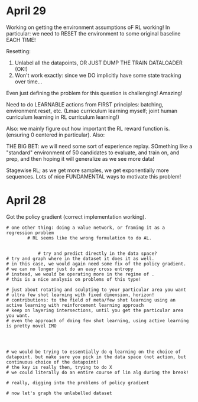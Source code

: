 # April 29
Working on getting the environment assumptions oF RL working! In particular: we need to RESET the environment to some original baseline EACH TIME! 

Resetting:
1. Unlabel all the datapoints, OR JUST DUMP THE TRAIN DATALOADER (OK!)
2. Won't work exactly: since we DO implicitly have some state tracking over time...

Even just defining the problem for this question is challenging! Amazing!


Need to do LEARNABLE actions from FIRST principles: batching, environment reset, etc.
(Lmao curriculum learning myself; joint human curriculum learning in RL curriculum learning!)

Also:
we mainly figure out how important the RL reward function is. (ensuring 0 centered in particular).
Also:

THE BIG BET: we will need some sort of experience replay. SOmething like a "standard" environment of 50 candidates to evaluate, and train on, and prep, and then hoping it will generalize as we see more data!

Stagewise RL; as we get more samples, we get exponentially more sequences. Lots of nice FUNDAMENTAL ways to motivate this problem!

# April 28
Got the policy gradient (correct implementation working).


    # one other thing: doing a value network, or framing it as a regression problem
            # RL seems like the wrong formulation to do AL.
            
            
                # try and predict directly in the data space?
    # try and graph where in the dataset it does it as well.
    # in this case, we would again need some fix of the policy gradient.
    # we can no longer just do an easy cross entropy
    # instead, we would be operating more in the regime of .
    # this is a nice analysis on problems of this type!

    # just about rotating and sculpting to your particular area you want
    # ultra few shot learning with fixed dimension, horizon!
    # contributions: to the field of meta/few shot learning using an active learning with reinforcement learning approach
    # keep on layering intersections, until you get the particular area you want.
    # even the approach of doing few shot learning, using active learning is pretty novel IMO




    # we would be trying to essentially do q learning on the choice of datapoint. but make sure you pick in the data space (not action, but continuous choice of the datapoint)
    # the key is really then, trying to do X
    # we could literally do an entire course of lin alg during the break!

    # really, digging into the problems of policy gradient

    # now let's graph the unlabelled dataset
